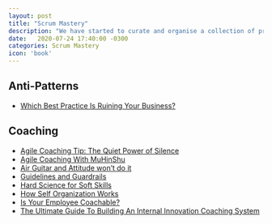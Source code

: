 ```yaml
---
layout: post
title: "Scrum Mastery"
description: "We have started to curate and organise a collection of practical topics, techniques, tips n tricks to help with Scrum Mastery"
date:   2020-07-24 17:40:00 -0300
categories: Scrum Mastery
icon: 'book'
---
```


<h2 id="anti-patterns">Anti-Patterns</h2>
<ul>
<li><a href="https://hbr.org/2012/12/which-best-practice-is-ruining">Which Best Practice Is Ruining Your Business?</a></li>
</ul>

<h2 id="coaching">Coaching</h2>
<ul>
<li><a href="https://www.solutionsiq.com/agile-coachin-power-of-silence">Agile Coaching Tip: The Quiet Power of Silence</a></li>
<li><a href="https://dzone.com/articles/agile-coaching-with-muhinshu">Agile Coaching With MuHinShu</a></li>
<li><a href="https://www.infoq.com/news/2008/08/coaching_teams">Air Guitar and Attitude won’t do it</a></li>
<li><a href="https://salfreudenberg.wordpress.com/2018/04/23/guidelines-and-guardrails/">Guidelines and Guardrails</a></li>
<li><a href="https://agilepainrelief.com/blog/coaching-self-organizing-teams.html">Hard Science for Soft Skills</a></li>
<li><a href="https://agilitrix.com/2009/12/coaching-self-organizing-teams/">How Self Organization Works</a></li>
<li><a href="https://hbr.org/2015/02/is-your-employee-coachable">Is Your Employee Coachable?</a></li>
<li><a href="https://www.movestheneedle.com/all-blog/2018/11/5/tips-for-building-an-internal-innovation-coaching-system">The Ultimate Guide To Building An Internal Innovation Coaching System</a></li>
</ul>
